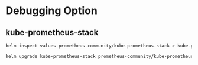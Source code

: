 # Debugging Option

## kube-prometheus-stack

```bash
helm inspect values prometheus-community/kube-prometheus-stack > kube-prometheus-stack.myvalues.yaml
```

```bash
helm upgrade kube-prometheus-stack prometheus-community/kube-prometheus-stack -f kube-prometheus-stack.myvalues.yaml --install -n monitoring
```
